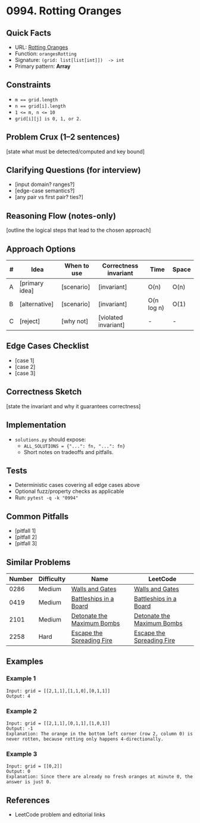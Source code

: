 # 0994. Rotting Oranges

## Quick Facts

- URL: [Rotting Oranges](https://leetcode.com/problems/rotting-oranges/)
- Function: `orangesRotting`
- Signature: `(grid: list[list[int]])  -> int`
- Primary pattern: **Array**

## Constraints

- `m == grid.length`
- `n == grid[i].length`
- `1 <= m, n <= 10`
- `grid[i][j] is 0, 1, or 2.`

## Problem Crux (1–2 sentences)

[state what must be detected/computed and key bound]

## Clarifying Questions (for interview)

- [input domain? ranges?]
- [edge-case semantics?]
- [any pair vs first pair? ties?]

## Reasoning Flow (notes-only)

[outline the logical steps that lead to the chosen approach]

## Approach Options

| # | Idea | When to use | Correctness invariant | Time | Space |
|---|------|-------------|-----------------------|------|-------|
| A | [primary idea] | [scenario] | [invariant] | O(n) | O(n) |
| B | [alternative] | [scenario] | [invariant] | O(n log n) | O(1) |
| C | [reject] | [why not] | [violated invariant] | - | - |

## Edge Cases Checklist

- [case 1]
- [case 2]
- [case 3]

## Correctness Sketch

[state the invariant and why it guarantees correctness]

## Implementation

- `solutions.py` should expose:
  - `ALL_SOLUTIONS = {"...": fn, "...": fn}`
  - Short notes on tradeoffs and pitfalls.

## Tests

- Deterministic cases covering all edge cases above
- Optional fuzz/property checks as applicable
- Run: `pytest -q -k "0994"`

## Common Pitfalls

- [pitfall 1]
- [pitfall 2]
- [pitfall 3]

## Similar Problems

| Number | Difficulty | Name | LeetCode |
|---|---|---|---|
| 0286 | Medium | [Walls and Gates](../0286-walls-and-gates/readme.md) | [Walls and Gates](https://leetcode.com/problems/walls-and-gates/) |
| 0419 | Medium | [Battleships in a Board](../0419-battleships-in-a-board/readme.md) | [Battleships in a Board](https://leetcode.com/problems/battleships-in-a-board/) |
| 2101 | Medium | [Detonate the Maximum Bombs](../2101-detonate-the-maximum-bombs/readme.md) | [Detonate the Maximum Bombs](https://leetcode.com/problems/detonate-the-maximum-bombs/) |
| 2258 | Hard | [Escape the Spreading Fire](../2258-escape-the-spreading-fire/readme.md) | [Escape the Spreading Fire](https://leetcode.com/problems/escape-the-spreading-fire/) |

## Examples

### Example 1

```text
Input: grid = [[2,1,1],[1,1,0],[0,1,1]]
Output: 4
```

### Example 2

```text
Input: grid = [[2,1,1],[0,1,1],[1,0,1]]
Output: -1
Explanation: The orange in the bottom left corner (row 2, column 0) is never rotten, because rotting only happens 4-directionally.
```

### Example 3

```text
Input: grid = [[0,2]]
Output: 0
Explanation: Since there are already no fresh oranges at minute 0, the answer is just 0.
```

## References

- LeetCode problem and editorial links
